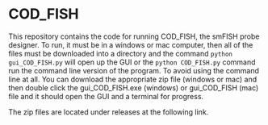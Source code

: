 # COD_FISH

This repository contains the code for running COD_FISH, the smFISH probe designer. To run, it must be in a windows or mac computer, then all of the files must be downloaded into a directory and the command `python gui_COD_FISH.py` will open up the GUI or the `python COD_FISH.py` command run the command line version of the program. To avoid using the command line at all. You can download the appropriate zip file (windows or mac) and then double click the gui_COD_FISH.exe (windows) or gui_COD_FISH (mac) file and it should open the GUI and a terminal for progress.

The zip files are located under releases at the following link.
